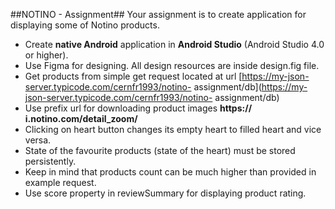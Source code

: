 ##NOTINO - Assignment##
Your assignment is to create application for displaying some of Notino products.

- Create **native Android** application in **Android Studio** (Android Studio 4.0 or higher).
- Use Figma for designing. All design resources are inside design.fig file.
- Get products from simple get request located at url
[https://my-json-server.typicode.com/cernfr1993/notino- assignment/db](https://my-json-server.typicode.com/cernfr1993/notino- assignment/db)
- Use prefix url for downloading product images **https:// i.notino.com/detail_zoom/**
- Clicking on heart button changes its empty heart to filled heart and vice versa.
- State of the favourite products (state of the heart) must be stored persistently.
- Keep in mind that products count can be much higher than provided in example request.
- Use score property in reviewSummary for displaying product rating.
